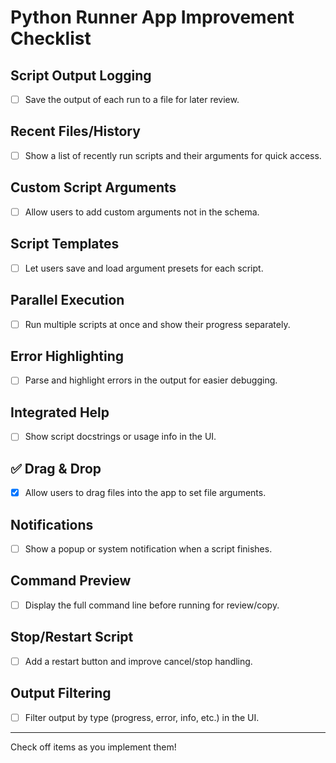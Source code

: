# Python Runner App Improvement Checklist

##  Script Output Logging
- [ ] Save the output of each run to a file for later review.

##  Recent Files/History
- [ ] Show a list of recently run scripts and their arguments for quick access.

##  Custom Script Arguments
- [ ] Allow users to add custom arguments not in the schema.

##  Script Templates
- [ ] Let users save and load argument presets for each script.

##  Parallel Execution
- [ ] Run multiple scripts at once and show their progress separately.

##  Error Highlighting
- [ ] Parse and highlight errors in the output for easier debugging.

##  Integrated Help
- [ ] Show script docstrings or usage info in the UI.

## ✅ Drag & Drop
- [x] Allow users to drag files into the app to set file arguments.

##  Notifications
- [ ] Show a popup or system notification when a script finishes.

##  Command Preview
- [ ] Display the full command line before running for review/copy.

##  Stop/Restart Script
- [ ] Add a restart button and improve cancel/stop handling.

##  Output Filtering
- [ ] Filter output by type (progress, error, info, etc.) in the UI.

---

Check off items as you implement them!